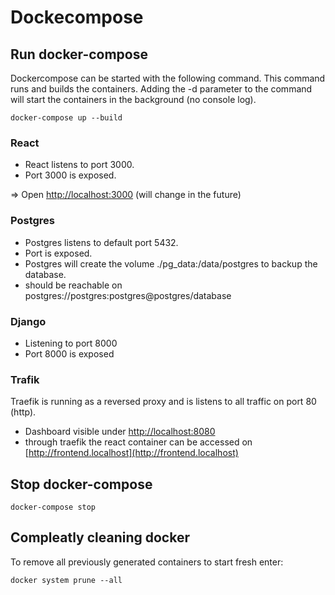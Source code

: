 # Dockecompose
## Run docker-compose
Dockercompose can be started with the following command. This command runs and builds the containers. Adding the -d parameter to the command will start the containers in the background (no console log).
```
docker-compose up --build
```

### React
- React listens to port 3000. 
- Port 3000 is exposed.

=> Open [http://localhost:3000](http://localhost:3000) (will change in the future)

### Postgres
- Postgres listens to default port 5432. 
- Port is exposed.
- Postgres will create the volume ./pg_data:/data/postgres to backup the database.
- should be reachable on postgres://postgres:postgres@postgres/database

### Django
- Listening to port 8000
- Port 8000 is exposed

### Trafik
Traefik is running as a reversed proxy and is listens to all traffic on port 80 (http).
- Dashboard visible under [http://localhost:8080](http://localhost:8080)
- through traefik the react container can be accessed on [http://frontend.localhost](http://frontend.localhost)
## Stop docker-compose
```
docker-compose stop
```

## Compleatly cleaning docker
To remove all previously generated containers to start fresh enter:
```
docker system prune --all
```

